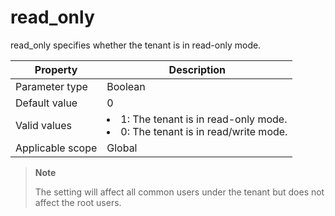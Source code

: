 read_only
==============================
<!-- # docslug#/oceanbase-database/oceanbase-database/V4.0.0/read_only-1-2-3-4 -->
read_only specifies whether the tenant is in read-only mode.


| **Property**     | **Description** |
|------------------|-----------------------------------------------------------------------------------------------------------------|
| Parameter type   | Boolean |
| Default value    | 0 |
| Valid values     | <li> 1: The tenant is in read-only mode.   <li> 0: The tenant is in read/write mode. |
| Applicable scope | Global |


> **Note**
>
> The setting will affect all common users under the tenant but does not affect the root users.
